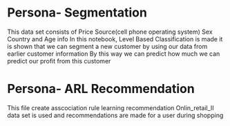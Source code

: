 # Persona- Segmentation
This data set consists of Price Source(cell phone operating system) Sex  Country and Age info
In this notebook, Level Based Classification is made 
it is shown that we can segment a new customer by using our data from earlier customer information
By this way we can predict how much we can predict our profit from this customer
# Persona- ARL Recommendation
This file create asscociation rule learning recommendation 
Onlin_retail_II data set is used and recommendations are made for a user during shopping 
